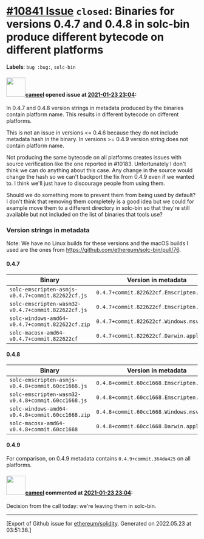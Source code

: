 # [\#10841 Issue](https://github.com/ethereum/solidity/issues/10841) `closed`: Binaries for versions  0.4.7 and 0.4.8 in solc-bin produce different bytecode on different platforms
**Labels**: `bug :bug:`, `solc-bin`


#### <img src="https://avatars.githubusercontent.com/u/137030?v=4" width="50">[cameel](https://github.com/cameel) opened issue at [2021-01-23 23:04](https://github.com/ethereum/solidity/issues/10841):

In 0.4.7 and 0.4.8 version strings in metadata produced by the binaries contain platform name. This results in different bytecode on different platforms.

This is not an issue in versions <= 0.4.6 because they do not include metadata hash in the binary. In versions >= 0.4.9 version string does not contain platform name.

Not producing the same bytecode on all platforms creates issues with source verification like the one reported in #10183. Unfortunately I don't think we can do anything about this case. Any change in the source would change the hash so we can't backport the fix from 0.4.9 even if we wanted to. I think we'll just have to discourage people from using them.

Should we do something more to prevent them from being used by default? I don't think that removing them completely is a good idea but we could for example move them to a different directory in solc-bin so that they're still available but not included on the list of binaries that tools use?

### Version strings in metadata
Note: We have no Linux builds for these versions and the macOS builds I used are the ones from https://github.com/ethereum/solc-bin/pull/76.

#### 0.4.7
| Binary                                             | Version in metadata                       |
|----------------------------------------------------|-------------------------------------------|
| `solc-emscripten-asmjs-v0.4.7+commit.822622cf.js`  | `0.4.7+commit.822622cf.Emscripten.clang`  |
| `solc-emscripten-wasm32-v0.4.7+commit.822622cf.js` | `0.4.7+commit.822622cf.Emscripten.clang`  |
| `solc-windows-amd64-v0.4.7+commit.822622cf.zip`    | `0.4.7+commit.822622cf.Windows.msvc`      |
| `solc-macosx-amd64-v0.4.7+commit.822622cf`         | `0.4.7+commit.822622cf.Darwin.appleclang` |

#### 0.4.8
| Binary                                             | Version in metadata                       |
|----------------------------------------------------|-------------------------------------------|
| `solc-emscripten-asmjs-v0.4.8+commit.60cc1668.js`  | `0.4.8+commit.60cc1668.Emscripten.clang`  |
| `solc-emscripten-wasm32-v0.4.8+commit.60cc1668.js` | `0.4.8+commit.60cc1668.Emscripten.clang`  |
| `solc-windows-amd64-v0.4.8+commit.60cc1668.zip`    | `0.4.8+commit.60cc1668.Windows.msvc`      |
| `solc-macosx-amd64-v0.4.8+commit.60cc1668`         | `0.4.8+commit.60cc1668.Darwin.appleclang` |

#### 0.4.9
For comparison, on 0.4.9 metadata contains `0.4.9+commit.364da425` on all platforms.

#### <img src="https://avatars.githubusercontent.com/u/137030?v=4" width="50">[cameel](https://github.com/cameel) commented at [2021-01-23 23:04](https://github.com/ethereum/solidity/issues/10841#issuecomment-766872752):

Decision from the call today: we're leaving them in solc-bin.


-------------------------------------------------------------------------------



[Export of Github issue for [ethereum/solidity](https://github.com/ethereum/solidity). Generated on 2022.05.23 at 03:51:38.]
